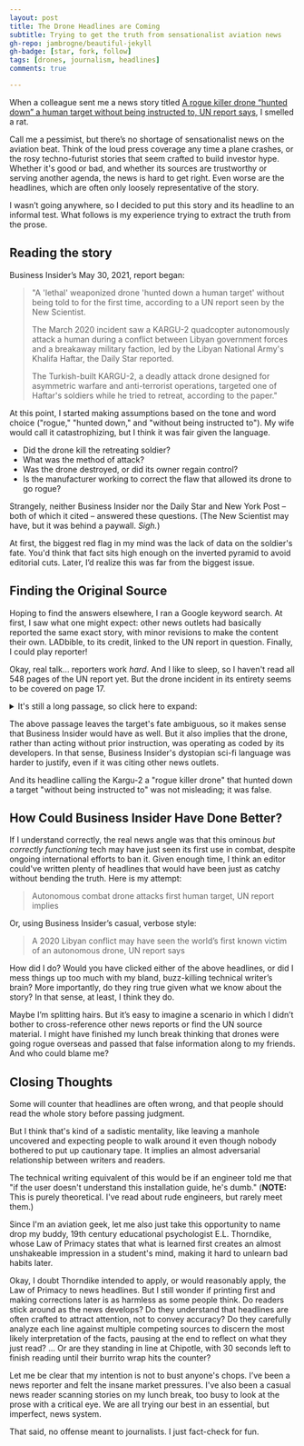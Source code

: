 ```yaml
---
layout: post
title: The Drone Headlines are Coming 
subtitle: Trying to get the truth from sensationalist aviation news
gh-repo: jambrogne/beautiful-jekyll
gh-badge: [star, fork, follow]
tags: [drones, journalism, headlines]
comments: true

---
```



When a colleague sent me a news story titled [A rogue killer drone “hunted down” a human target without being instructed to, UN report says](https://www.businessinsider.com/killer-drone-hunted-down-human-target-without-being-told-un-2021-5), I smelled a rat.

Call me a pessimist, but there’s no shortage of sensationalist news on the aviation beat. Think of the loud press coverage any time a plane crashes, or the rosy techno-futurist stories that seem crafted to build investor hype. Whether it's good or bad, and whether its sources are trustworthy or serving another agenda, the news is hard to get right. Even worse are the headlines, which are often only loosely representative of the story.

I wasn’t going anywhere, so I decided to put this story and its headline to an informal test. What follows is my experience trying to extract the truth from the prose.

## Reading the story

Business Insider’s May 30, 2021, report began:

> "A 'lethal' weaponized drone 'hunted down a human target' without being told to for the first time, according to a UN report seen by the New Scientist.
>
> The March 2020 incident saw a KARGU-2 quadcopter autonomously attack a human during a conflict between Libyan government forces and a breakaway military faction, led by the Libyan National Army's Khalifa Haftar, the Daily Star reported.
>
>The Turkish-built KARGU-2, a deadly attack drone designed for asymmetric warfare and anti-terrorist operations, targeted one of Haftar's soldiers while he tried to retreat, according to the paper."

At this point, I started making assumptions based on the tone and word choice ("rogue," "hunted down," and "without being instructed to"). My wife would call it catastrophizing, but I think it was fair given the language.

- Did the drone kill the retreating soldier? 
- What was the method of attack? 
- Was the drone destroyed, or did its owner regain control? 
- Is the manufacturer working to correct the flaw that allowed its drone to go rogue? 

Strangely, neither Business Insider nor the Daily Star and New York Post – both of which it cited – answered these questions. (The New Scientist may have, but it was behind a paywall. *Sigh.*) 

At first, the biggest red flag in my mind was the lack of data on the soldier's fate. You'd think that fact sits high enough on the inverted pyramid to avoid editorial cuts. Later, I’d realize this was far from the biggest issue. 

## Finding the Original Source

Hoping to find the answers elsewhere, I ran a Google keyword search. At first, I saw what one might expect: other news outlets had basically reported the same exact story, with minor revisions to make the content their own. LADbible, to its credit, linked to the UN report in question. Finally, I could play reporter!

Okay, real talk… reporters work *hard*. And I like to sleep, so I haven't read all 548 pages of the UN report yet. But the drone incident in its entirety seems to be covered on page 17. 

<details><summary>It's still a long passage, so click here to expand:</summary><blockquote cite="https://undocs.org/S/2021/229"><p>"Logistics convoys and retreating HAF were subsequently hunted down and remotely engaged by the unmanned combat aerial vehicles or the lethal autonomous weapons systems such as the STM Kargu-2 (see annex 30) and other loitering munitions. The lethal autonomous weapons systems were programmed to attack targets without requiring data connectivity between the operator and the munition: in effect, a true "fire, forget and find" capability. The unmanned combat aerial vehicles and the small drone intelligence, surveillance and reconnaissance capability of HAF were neutralized by electronic jamming from the Koral electronic warfare system.</p> <p>The concentrated firepower and situational awareness that those new battlefield technologies provided was a significant force multiplier for the ground units of GNA-AF, which slowly degraded the HAF operational capability. The latter's units were neither trained nor motivated to defend against the effective use of this new technology and usually retreated in disarray. Once in retreat, they were subject to continual harassment from the unmanned combat aerial vehicles and lethal autonomous weapons systems, which were proving to be a highly effective combination in defeating the United Arab Emirates-delivered Pantsir S-1 surface-toair missile systems. These suffered significant casualties, even when used in a passive electro-optical role to avoid GNA-AF jamming. With the Pantsir S-1 threat negated, HAF units had no real protection from remote air attacks."</p></blockquote></details>

The above passage leaves the target's fate ambiguous, so it makes sense that Business Insider would have as well. But it also implies that the drone, rather than acting without prior instruction, was operating as coded by its developers. In that sense, Business Insider's dystopian sci-fi language was harder to justify, even if it was citing other news outlets.

And its headline calling the Kargu-2 a "rogue killer drone" that hunted down a target "without being instructed to" was not misleading; it was false. 

## How Could Business Insider Have Done Better?

If I understand correctly, the real news angle was that this ominous *but correctly functioning* tech may have just seen its first use in combat, despite ongoing international efforts to ban it. Given enough time, I think an editor could've written plenty of headlines that would have been just as catchy without bending the truth. Here is my attempt:

> Autonomous combat drone attacks first human target, UN report implies

Or, using Business Insider’s casual, verbose style:

> A 2020 Libyan conflict may have seen the world’s first known victim of an autonomous drone, UN report says

How did I do? Would you have clicked either of the above headlines, or did I mess things up too much with my bland, buzz-killing technical writer’s brain? More importantly, do they ring true given what we know about the story? In that sense, at least, I think they do.

Maybe I’m splitting hairs. But it’s easy to imagine a scenario in which I didn’t bother to cross-reference other news reports or find the UN source material. I might have finished my lunch break thinking that drones were going rogue overseas and passed that false information along to my friends. And who could blame me?

## Closing Thoughts

Some will counter that headlines are often wrong, and that people should read the whole story before passing judgment.

But I think that's kind of a sadistic mentality, like leaving a manhole uncovered and expecting people to walk around it even though nobody bothered to put up cautionary tape. It implies an almost adversarial relationship between writers and readers. 

The technical writing equivalent of this would be if an engineer told me that "if the user doesn't understand this installation guide, he's dumb." (**NOTE:** This is purely theoretical. I've read about rude engineers, but rarely meet them.)

Since I'm an aviation geek, let me also just take this opportunity to name drop my buddy, 19th century educational psychologist E.L. Thorndike, whose Law of Primacy states that what is learned first creates an almost unshakeable impression in a student's mind, making it hard to unlearn bad habits later.

Okay, I doubt Thorndike intended to apply, or would reasonably apply, the Law of Primacy to news headlines. But I still wonder if printing first and making corrections later is as harmless as some people think. Do readers stick around as the news develops? Do they understand that headlines are often crafted to attract attention, not to convey accuracy? Do they carefully analyze each line against multiple competing sources to discern the most likely interpretation of the facts, pausing at the end to reflect on what they just read? ... Or are they standing in line at Chipotle, with 30 seconds left to finish reading until their burrito wrap hits the counter?

Let me be clear that my intention is not to bust anyone's chops. I’ve been a news reporter and felt the insane market pressures. I've also been a casual news reader scanning stories on my lunch break, too busy to look at the prose with a critical eye. We are all trying our best in an essential, but imperfect, news system.

That said, no offense meant to journalists. I just fact-check for fun.
